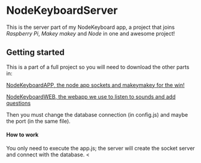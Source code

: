 # NodeKeyboardServer #

This is the server part of my NodeKeyboard app, a project that joins _Raspberry Pi_, _Makey makey_ and _Node_ in one and awesome project! 

## Getting started ##

This is a part of a full project so you will need to download the other parts in:
  
[NodeKeyboardAPP, the node app sockets and makeymakey for the win!](https://github.com/LudoBermejo/NodeKeyboardAPP)

[NodeKeyboardWEB, the webapp we use to listen to sounds and add questions](https://github.com/LudoBermejo/NodeKeyboardWEB)

Then you must change the database connection (in config.js) and maybe the port (in the same file).

#### How to work

You only need to execute the app.js; the server will create the socket server and connect with the database. <

